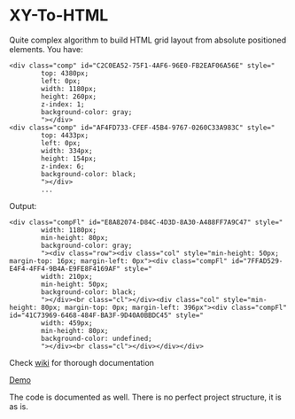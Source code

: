 # XY-To-HTML
Quite complex algorithm to build HTML grid layout from absolute positioned elements. You have:

```
<div class="comp" id="C2C0EA52-75F1-4AF6-96E0-FB2EAF06A56E" style="
        top: 4380px;
        left: 0px;
        width: 1180px;
        height: 260px;
        z-index: 1;
        background-color: gray;
        "></div>
<div class="comp" id="AF4FD733-CFEF-45B4-9767-0260C33A983C" style="
        top: 4433px;
        left: 0px;
        width: 334px;
        height: 154px;
        z-index: 6;
        background-color: black;
        "></div>
        ...
```
Output:
```
<div class="compFl" id="E8A82074-D84C-4D3D-8A30-A488FF7A9C47" style="
        width: 1180px;
        min-height: 80px;
        background-color: gray;
        "><div class="row"><div class="col" style="min-height: 50px; margin-top: 16px; margin-left: 0px"><div class="compFl" id="7FFAD529-E4F4-4FF4-9B4A-E9FE8F4169AF" style="
        width: 210px;
        min-height: 50px;
        background-color: black;
        "></div><br class="cl"></div><div class="col" style="min-height: 80px; margin-top: 0px; margin-left: 396px"><div class="compFl" id="41C73969-6468-484F-BA3F-9D40A0BBDC45" style="
        width: 459px;
        min-height: 80px;
        background-color: undefined;
        "></div><br class="cl"></div></div></div>
```

Check [wiki](https://github.com/Anton-Gusarov/XY-To-HTML/wiki) for thorough documentation

[Demo](https://serene-depths-35688.herokuapp.com/)

The code is documented as well. There is no perfect project structure, it is as is.
